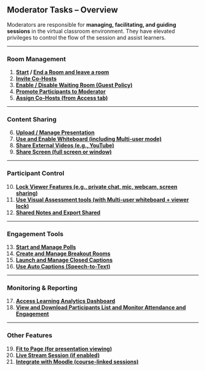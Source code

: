 
##  **Moderator Tasks – Overview**

Moderators are responsible for **managing, facilitating, and guiding sessions** in the virtual classroom environment. They have elevated privileges to control the flow of the session and assist learners.

---

###  **Room Management**

1. **[Start](https://github.com/LEARN-LK/VCR/blob/main/start&Ending-room.md#how-to-start-a-roomsession) / [End a Room and leave a room](https://github.com/LEARN-LK/VCR/blob/main/start&Ending-room.md#how-to-end-or-leave-a-roomsession)**
2. **[Invite Co-Hosts](https://github.com/LEARN-LK/VCR/blob/main/Co-Host.md)**
3. **[Enable / Disable Waiting Room (Guest Policy)](https://github.com/LEARN-LK/VCR/blob/main/waitingRoom.md)**
4. **[Promote Participants to Moderator](https://github.com/LEARN-LK/VCR/blob/main/Co-Host.md)**
5. **[Assign Co-Hosts (from Access tab)](https://github.com/LEARN-LK/VCR/blob/main/Co-Host.md)**

---

###  **Content Sharing**

6. **[Upload / Manage Presentation](https://github.com/LEARN-LK/VCR/blob/main/uplord-ppt%26sharing.md)**
7. **[Use and Enable Whiteboard (including Multi-user mode)](https://github.com/LEARN-LK/VCR/blob/main/Sharing-External-Video%26whiteboard.md#how-to-use-the-whiteboard-in-vcr)**
8. **[Share External Videos (e.g., YouTube)](https://github.com/LEARN-LK/VCR/blob/main/Sharing-External-Video%26whiteboard.md#how-to-share-an-external-video-eg-youtube-mp4-in-vcr)**
9. **[Share Screen (full screen or window)](https://github.com/LEARN-LK/VCR/blob/main/uplord-ppt%26sharing.md#how-to-share-your-screen-in-vcr)**


---

###  **Participant Control**

<!--10. **Mute / Unmute Participants**-->
10. **[Lock Viewer Features (e.g., private chat, mic, webcam, screen sharing)](https://github.com/LEARN-LK/VCR/blob/main/Webinar-mood.md#how-to-lock-viewer-features-webinar-style-room)**
11. **[Use Visual Assessment tools (with Multi-user whiteboard + viewer lock)](https://github.com/LEARN-LK/VCR/blob/main/visual-assessment.md)**
12. **[Shared Notes and Export Shared](https://github.com/LEARN-LK/VCR/blob/main/sharenote.md#how-to-use-shared-notes-in-vcr)**

---

###  **Engagement Tools**

13. **[Start and Manage Polls](https://github.com/LEARN-LK/VCR/blob/main/polling.md)**
14. **[Create and Manage Breakout Rooms](https://github.com/LEARN-LK/VCR/blob/main/breakout-room.md)**
15. **[Launch and Manage Closed Captions](https://github.com/LEARN-LK/VCR/blob/main/closed-caption.md)**
16. **[Use Auto Captions (Speech-to-Text)](https://github.com/LEARN-LK/VCR/blob/main/auto-caption.md)**


---

###  **Monitoring & Reporting**

17. **[Access Learning Analytics Dashboard](https://github.com/LEARN-LK/VCR/blob/main/participants-list&dashboard.md#open-the-learning-analytics-dashboard-detailed-list)**
18. **[View and Download Participants List and Monitor Attendance and Engagement](https://github.com/LEARN-LK/VCR/blob/main/participants-list&dashboard.md#how-to-save-the-participants-list-in-vcr)**


---

###  **Other Features**

19. **[Fit to Page (for presentation viewing)](https://github.com/LEARN-LK/VCR/blob/main/fittopage.md)**
20. **[Live Stream Session (if enabled)](https://vcr.learn.ac.lk/userguide/streaming.html)**
21. **[Integrate with Moodle (course-linked sessions)](https://github.com/LEARN-LK/lms/blob/master/Moodle%20Virtual%20Class%20Room%20(Webinar)%20.md)**

